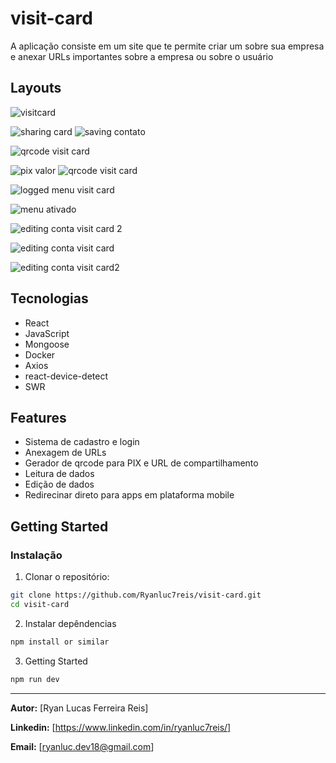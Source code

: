 # visit-card

A aplicação consiste em um site que te permite criar um sobre sua empresa e anexar URLs importantes sobre a empresa ou sobre o usuário

## Layouts
![visitcard](https://github.com/user-attachments/assets/8b880e8b-60fb-43d2-9a96-e21c5bc1b7c9)

![sharing card](https://github.com/user-attachments/assets/8a370bb0-6615-49be-b837-d20d1cf60549) ![saving contato](https://github.com/user-attachments/assets/b281e3c7-932e-450f-b012-50f3f77e08ea)

![qrcode visit card](https://github.com/user-attachments/assets/e4371617-81e9-49ba-aee6-b77cf469a700)

![pix valor](https://github.com/user-attachments/assets/bba72780-0579-45a7-ac79-5541db9fb06e) ![qrcode visit card](https://github.com/user-attachments/assets/4ce5437b-89c2-4e99-a93f-72f8281bfd65)

![logged menu visit card](https://github.com/user-attachments/assets/9a44b0ab-77da-40b2-b302-71379b9af4b6)

![menu ativado](https://github.com/user-attachments/assets/7dc726db-2e71-49d4-abd5-222e56f179be)

![editing conta visit card 2](https://github.com/user-attachments/assets/4bef81c9-56c2-4e97-bf56-d476a340884c)

![editing conta visit card](https://github.com/user-attachments/assets/e89579fb-9b89-45c9-9a5d-82fa92d4c2d3)

![editing conta visit card2](https://github.com/user-attachments/assets/0ffea388-2a21-4468-9d75-c9abe3bb91e3)



## Tecnologias 

- React
- JavaScript
- Mongoose
- Docker
- Axios
- react-device-detect
- SWR

## Features

- Sistema de cadastro e login
- Anexagem de URLs
- Gerador de qrcode para PIX e URL de compartilhamento
- Leitura de dados
- Edição de dados
- Redirecinar direto para apps em plataforma mobile



## Getting Started

### Instalação

1. Clonar o repositório:

```bash
git clone https://github.com/Ryanluc7reis/visit-card.git
cd visit-card
```

2. Instalar depêndencias

```bash
npm install or similar
```

3. Getting Started

```bash
npm run dev
```

---

**Autor:** [Ryan Lucas Ferreira Reis] 

**Linkedin:** [https://www.linkedin.com/in/ryanluc7reis/]

**Email:** [ryanluc.dev18@gmail.com]  

